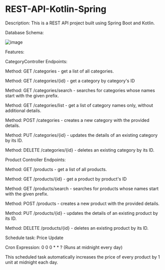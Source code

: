 # REST-API-Kotlin-Spring

Description: This is a REST API project built using Spring Boot and Kotlin.

Database Schema:

![image](https://github.com/user-attachments/assets/72a5b4f3-a074-436c-9f08-d991184bc2f5)


Features:


CategoryController Endpoints:

Method: GET /categories - get a list of all categories.

Method: GET /categories/{id} - get a category by category's ID

Method: GET /categories/search - searches for categories whose names start with the given prefix.

Method: GET /categories/list - get a list of category names only, without additional details.

Method: POST /categories - creates a new category with the provided details.

Method: PUT /categories/{id} - updates the details of an existing category by its ID.

Method: DELETE /categories/{id} - deletes an existing category by its ID.


Product Controller Endpoints:

Method: GET /products - get a list of all products.

Method: GET /products/{id} - get a product by product's ID

Method: GET /products/search - searches for products whose names start with the given prefix.

Method: POST /products - creates a new product with the provided details.

Method: PUT /products/{id} - updates the details of an existing product by its ID.

Method: DELETE /products/{id} - deletes an existing product by its ID.


Schedule task: Price Update

Cron Expression: 0 0 0 * * ? (Runs at midnight every day)

This scheduled task automatically increases the price of every product by 1 unit at midnight each day.
